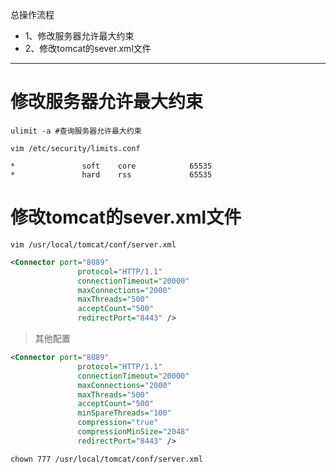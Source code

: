 总操作流程
- 1、修改服务器允许最大约束
- 2、修改tomcat的sever.xml文件

***

# 修改服务器允许最大约束

```
ulimit -a #查询服务器允许最大约束
```

```
vim /etc/security/limits.conf
```

```
*               soft    core            65535
*               hard    rss             65535
```

# 修改tomcat的sever.xml文件

```
vim /usr/local/tomcat/conf/server.xml
```

```xml
<Connector port="8089"
               protocol="HTTP/1.1"
               connectionTimeout="20000"
               maxConnections="2000"
               maxThreads="500"
               acceptCount="500"
               redirectPort="8443" />
```

>其他配置
```xml
<Connector port="8089"
               protocol="HTTP/1.1"
               connectionTimeout="20000"
               maxConnections="2000"
               maxThreads="500"
               acceptCount="500"
               minSpareThreads="100"
               compression="true"
               compressionMinSize="2048"
               redirectPort="8443" />
```

```
chown 777 /usr/local/tomcat/conf/server.xml
```

